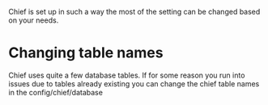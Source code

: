 
Chief is set up in such a way the most of the setting can be changed based on your needs.

# Changing table names

Chief uses quite a few database tables.
If for some reason you run into issues due to tables already existing you can change the chief
table names in the config/chief/database
